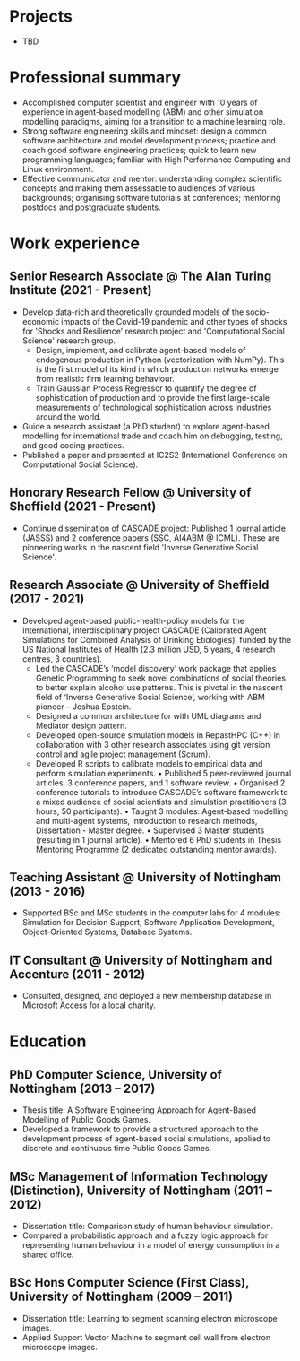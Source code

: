 # Projects
- TBD

# Professional summary
- Accomplished computer scientist and engineer with 10 years of experience in agent-based modelling (ABM) and other simulation modelling paradigms, aiming for a transition to a machine learning role.
- Strong software engineering skills and mindset: design a common software architecture and model development process; practice and coach good software engineering practices; quick to learn new programming languages; familiar with High Performance Computing and Linux environment.
- Effective communicator and mentor: understanding complex scientific concepts and making them assessable to audiences of various backgrounds; organising software tutorials at conferences; mentoring postdocs and postgraduate students.

# Work experience
## Senior Research Associate @ The Alan Turing Institute	(2021 - Present)
- Develop data-rich and theoretically grounded models of the socio-economic impacts of the Covid-19 pandemic and other types of shocks for 'Shocks and Resilience' research project and 'Computational Social Science' research group.
  - Design, implement, and calibrate agent-based models of endogenous production in Python (vectorization with NumPy). This is the first model of its kind in which production networks emerge from realistic firm learning behaviour.
  - Train Gaussian Process Regressor to quantify the degree of sophistication of production and to provide the first large-scale measurements of technological sophistication across industries around the world.
- Guide a research assistant (a PhD student) to explore agent-based modelling for international trade and coach him on debugging, testing, and good coding practices.
- Published a paper and presented at IC2S2 (International Conference on Computational Social Science).

## Honorary Research Fellow @ University of Sheffield (2021 - Present)
- Continue dissemination of CASCADE project: Published 1 journal article (JASSS) and 2 conference papers (SSC, AI4ABM @ ICML). These are pioneering works in the nascent field 'Inverse Generative Social Science'.
## Research Associate @ University of Sheffield (2017 - 2021)
- Developed agent-based public-health-policy models for the international, interdisciplinary project CASCADE (Calibrated Agent Simulations for Combined Analysis of Drinking Etiologies), funded by the US National Institutes of Health (2.3 million USD, 5 years, 4 research centres, 3 countries).
  - Led the CASCADE’s ‘model discovery’ work package that applies Genetic Programming to seek novel combinations of social theories to better explain alcohol use patterns. This is pivotal in the nascent field of ‘Inverse Generative Social Science’, working with ABM pioneer – Joshua Epstein.
  - Designed a common architecture for with UML diagrams and Mediator design pattern.
  - Developed open-source simulation models in RepastHPC (C++) in collaboration with 3 other research associates using git version control and agile project management (Scrum).
  - Developed R scripts to calibrate models to empirical data and perform simulation experiments.
•	Published 5 peer-reviewed journal articles, 3 conference papers, and 1 software review.
•	Organised 2 conference tutorials to introduce CASCADE’s software framework to a mixed audience of social scientists and simulation practitioners (3 hours, 50 participants).
•	Taught 3 modules: Agent-based modelling and multi-agent systems, Introduction to research methods, Dissertation - Master degree.
•	Supervised 3 Master students (resulting in 1 journal article).
•	Mentored 6 PhD students in Thesis Mentoring Programme (2 dedicated outstanding mentor awards).
## Teaching Assistant @ University of Nottingham (2013 - 2016)
- Supported BSc and MSc students in the computer labs for 4 modules: Simulation for Decision Support, Software Application Development, Object-Oriented Systems, Database Systems.
## IT Consultant @ University of Nottingham and Accenture (2011 - 2012)
- Consulted, designed, and deployed a new membership database in Microsoft Access for a local charity.

# Education
## PhD Computer Science, University of Nottingham (2013 – 2017)
- Thesis title: A Software Engineering Approach for Agent-Based Modelling of Public Goods Games.
- Developed a framework to provide a structured approach to the development process of agent-based social simulations, applied to discrete and continuous time Public Goods Games.
## MSc Management of Information Technology (Distinction), University of Nottingham (2011 – 2012)
- Dissertation title: Comparison study of human behaviour simulation.
- Compared a probabilistic approach and a fuzzy logic approach for representing human behaviour in a model of energy consumption in a shared office.
## BSc Hons Computer Science (First Class), University of Nottingham	(2009 – 2011)
- Dissertation title: Learning to segment scanning electron microscope images.
- Applied Support Vector Machine to segment cell wall from electron microscope images.


